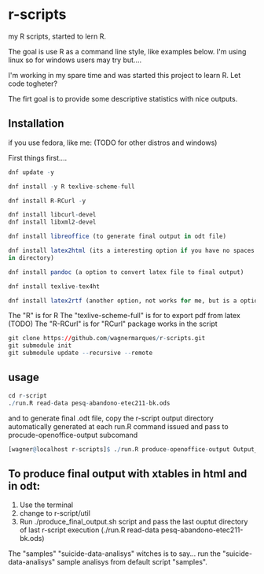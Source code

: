 # r-scripts

my R scripts, started to lern R.

The goal is use R as a command line style, like examples below.
I'm using linux so for windows users may try but....

I'm working in my spare time and was started this project to learn R. Let code togheter?

The firt goal is to provide some descriptive statistics with nice
outputs.


## Installation
if you use fedora, like me: (TODO for other distros and windows) 

First things first....

```r
dnf update -y 
```

```r
dnf install -y R texlive-scheme-full

dnf install R-RCurl -y

dnf install libcurl-devel
dnf install libxml2-devel

dnf install libreoffice (to generate final output in odt file)

dnf install latex2html (its a interesting option if you have no spaces
in directory)

dnf install pandoc (a option to convert latex file to final output)

dnf install texlive-tex4ht

dnf install latex2rtf (another option, not works for me, but is a option)

```
The "R" is for R 
The  "texlive-scheme-full" is for to export pdf from latex (TODO)
The "R-RCurl" is for "RCurl" package works in the script

```r
git clone https://github.com/wagnermarques/r-scripts.git
git submodule init
git submodule update --recursive --remote
```

## usage

```r
cd r-script 
./run.R read-data pesq-abandono-etec211-bk.ods

```
and to generate final .odt file, copy the r-script output directory
automatically generated at each run.R command issued and pass to
procude-openoffice-output subcomand 
```r
[wagner@localhost r-scripts]$ ./run.R produce-openoffice-output Output_10_Set_2016_19:00:22
```



## To produce final output with xtables in html and in odt:
1. Use the terminal
2. change to r-script/util
3. Run ./produce_final_output.sh script and pass the last ouptut
   directory of last r-script execution (./run.R read-data
   pesq-abandono-etec211-bk.ods)



The "samples" "suicide-data-analisys" witches is to say... run the
"suicide-data-analisys" sample analisys from default script "samples".


